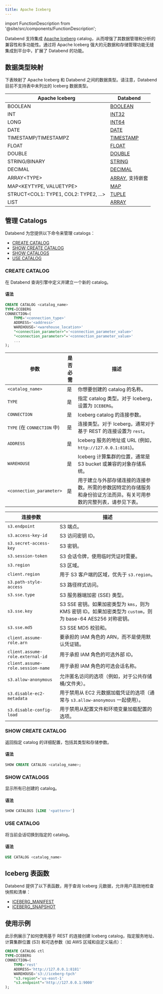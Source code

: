 ```yaml
---
title: Apache Iceberg
---
```

import FunctionDescription from '@site/src/components/FunctionDescription';

<FunctionDescription description="引入或更新：v1.2.668"/>

Databend 支持集成 [Apache Iceberg](https://iceberg.apache.org/) catalog，从而增强了其数据管理和分析的兼容性和多功能性。通过将 Apache Iceberg 强大的元数据和存储管理功能无缝集成到平台中，扩展了 Databend 的功能。

## 数据类型映射

下表映射了 Apache Iceberg 和 Databend 之间的数据类型。请注意，Databend 目前不支持表中未列出的 Iceberg 数据类型。

| Apache Iceberg                  | Databend                |
| ------------------------------- | ----------------------- |
| BOOLEAN                         | [BOOLEAN](/sql/sql-reference/data-types/boolean)                 |
| INT                             | [INT32](/sql/sql-reference/data-types/numeric#integer-data-types)                   |
| LONG                            | [INT64](/sql/sql-reference/data-types/numeric#integer-data-types)                   |
| DATE                            | [DATE](/sql/sql-reference/data-types/datetime)                    |
| TIMESTAMP/TIMESTAMPZ            | [TIMESTAMP](/sql/sql-reference/data-types/datetime)               |
| FLOAT                           | [FLOAT](/sql/sql-reference/data-types/numeric#floating-point-data-types)                  |
| DOUBLE                          | [DOUBLE](/sql/sql-reference/data-types/numeric#floating-point-data-type)                  |
| STRING/BINARY                   | [STRING](/sql/sql-reference/data-types/string)                  |
| DECIMAL                         | [DECIMAL](/sql/sql-reference/data-types/decimal)                 |
| ARRAY&lt;TYPE&gt;               | [ARRAY](/sql/sql-reference/data-types/array), 支持嵌套 |
| MAP&lt;KEYTYPE, VALUETYPE&gt;       | [MAP](/sql/sql-reference/data-types/map)                     |
| STRUCT&lt;COL1: TYPE1, COL2: TYPE2, ...&gt; | [TUPLE](/sql/sql-reference/data-types/tuple)           |
| LIST                            | [ARRAY](/sql/sql-reference/data-types/array)                   |

## 管理 Catalogs

Databend 为您提供以下命令来管理 catalogs：

- [CREATE CATALOG](#create-catalog)
- [SHOW CREATE CATALOG](#show-create-catalog)
- [SHOW CATALOGS](#show-catalogs)
- [USE CATALOG](#use-catalog)

### CREATE CATALOG

在 Databend 查询引擎中定义并建立一个新的 catalog。

#### 语法

```sql
CREATE CATALOG <catalog_name>
TYPE=ICEBERG
CONNECTION=(
    TYPE='<connection_type>'
    ADDRESS='<address>'
    WAREHOUSE='<warehouse_location>'
    "<connection_parameter>"='<connection_parameter_value>'
    "<connection_parameter>"='<connection_parameter_value>'
    ...
);
```

| 参数                        | 是否必需 | 描述                                                                                                                                                                                                                                                                                                                                                                                                                   |
|-----------------------------|--------|------------------------------------------------------------------------------------------------------------------------------------------------------------------------------------------------------------------------------------------------------------------------------------------------------------------------------------------------------------------------------------------------------------------------------|
| `<catalog_name>`            | 是      | 你想要创建的 catalog 的名称。                                                                                                                                                                                                                                                                                                                                                                                          |
| `TYPE`                      | 是      | 指定 catalog 类型。对于 Iceberg，设置为 `ICEBERG`。                                                                                                                                                                                                                                                                                                                                                                        |
| `CONNECTION`                | 是      | Iceberg catalog 的连接参数。                                                                                                                                                                                                                                                                                                                                                                                            |
| `TYPE` (在 `CONNECTION` 中) | 是      | 连接类型。对于 Iceberg，通常对于基于 REST 的连接设置为 `rest`。                                                                                                                                                                                                                                                                                                                                                         |
| `ADDRESS`                   | 是      | Iceberg 服务的地址或 URL (例如，`http://127.0.0.1:8181`)。                                                                                                                                                                                                                                                                                                                                                               |
| `WAREHOUSE`                 | 是      | Iceberg 计算集群的位置，通常是 S3 bucket 或兼容的对象存储系统。                                                                                                                                                                                                                                                                                                                                                              |
| `<connection_parameter>`    | 是      | 用于建立与外部存储连接的连接参数。所需的参数因特定的存储服务和身份验证方法而异。有关可用参数的完整列表，请参见下表。                                                                                                                                                                                                                                                                                                                        |

| 连接参数                    | 描述                                                                                                                                |
|-----------------------------|-------------------------------------------------------------------------------------------------------------------------------------|
| `s3.endpoint`               | S3 端点。                                                                                                                             |
| `s3.access-key-id`          | S3 访问密钥 ID。                                                                                                                        |
| `s3.secret-access-key`      | S3 密钥。                                                                                                                             |
| `s3.session-token`          | S3 会话令牌，使用临时凭证时需要。                                                                                                                |
| `s3.region`                 | S3 区域。                                                                                                                             |
| `client.region`             | 用于 S3 客户端的区域，优先于 `s3.region`。                                                                                                       |
| `s3.path-style-access`      | S3 路径样式访问。                                                                                                                          |
| `s3.sse.type`               | S3 服务器端加密 (SSE) 类型。                                                                                                                 |
| `s3.sse.key`                | S3 SSE 密钥。如果加密类型为 `kms`，则为 KMS 密钥 ID。如果加密类型为 `custom`，则为 base-64 AES256 对称密钥。                                 |
| `s3.sse.md5`                | S3 SSE MD5 校验和。                                                                                                                      |
| `client.assume-role.arn`    | 要承担的 IAM 角色的 ARN，而不是使用默认凭证链。                                                                                                    |
| `client.assume-role.external-id` | 用于承担 IAM 角色的可选外部 ID。                                                                                                                 |
| `client.assume-role.session-name` | 用于承担 IAM 角色的可选会话名称。                                                                                                               |
| `s3.allow-anonymous`        | 允许匿名访问的选项（例如，对于公共存储桶/文件夹）。                                                                                                         |
| `s3.disable-ec2-metadata`   | 用于禁用从 EC2 元数据加载凭证的选项（通常与 `s3.allow-anonymous` 一起使用）。                                                                                |
| `s3.disable-config-load`    | 用于禁用从配置文件和环境变量加载配置的选项。                                                                                                          |

### SHOW CREATE CATALOG

返回指定 catalog 的详细配置，包括其类型和存储参数。

#### 语法

```sql
SHOW CREATE CATALOG <catalog_name>;
```

### SHOW CATALOGS

显示所有已创建的 catalog。

#### 语法

```sql
SHOW CATALOGS [LIKE '<pattern>']
```

### USE CATALOG

将当前会话切换到指定的 catalog。

#### 语法

```sql
USE CATALOG <catalog_name>
```

## Iceberg 表函数

Databend 提供了以下表函数，用于查询 Iceberg 元数据，允许用户高效地检查快照和清单：

- [ICEBERG_MANIFEST](/sql/sql-functions/table-functions/iceberg-manifest)
- [ICEBERG_SNAPSHOT](/sql/sql-functions/table-functions/iceberg-snapshot)

## 使用示例

此示例展示了如何使用基于 REST 的连接创建 Iceberg catalog，指定服务地址、计算集群位置 (S3) 和可选参数（如 AWS 区域和自定义端点）：

```sql
CREATE CATALOG ctl
TYPE=ICEBERG
CONNECTION=(
    TYPE='rest'
    ADDRESS='http://127.0.0.1:8181'
    WAREHOUSE='s3://iceberg-tpch'
    "s3.region"='us-east-1'
    "s3.endpoint"='http://127.0.0.1:9000'
);
```